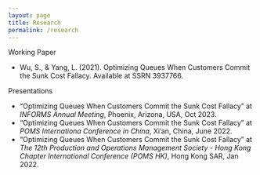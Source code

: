 ```yaml
---
layout: page
title: Research
permalink: /research
---
```



Working Paper
* Wu, S., & Yang, L. (2021). Optimizing Queues When Customers Commit the Sunk Cost Fallacy. Available at SSRN 3937766.

Presentations
* “Optimizing Queues When Customers Commit the Sunk Cost Fallacy” at *INFORMS Annual Meeting*, Phoenix, Arizona, USA, Oct 2023.
* “Optimizing Queues When Customers Commit the Sunk Cost Fallacy” at *POMS Internationa Conference in China*, Xi’an, China, June 2022.
* “Optimizing Queues When Customers Commit the Sunk Cost Fallacy” at *The 12th Production and Operations Management Society - Hong Kong Chapter International Conference (POMS HK)*, Hong Kong SAR, Jan 2022.
